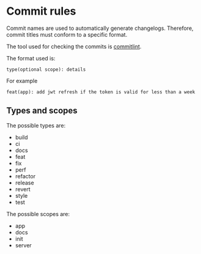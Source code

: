 # Commit rules

Commit names are used to automatically generate changelogs. Therefore, commit titles must conform to a specific format.

The tool used for checking the commits is [commitlint](https://commitlint.js.org/).

The format used is:

```
type(optional scope): details
```

For example

```
feat(app): add jwt refresh if the token is valid for less than a week
```

## Types and scopes

The possible types are:

- build
- ci
- docs
- feat
- fix
- perf
- refactor
- release
- revert
- style
- test

The possible scopes are:

- app
- docs
- init
- server

